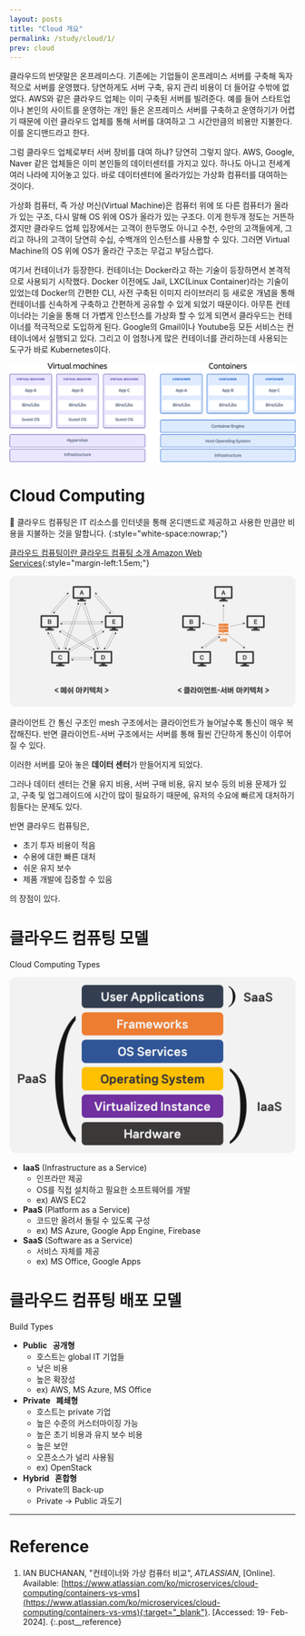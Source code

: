 ```yaml
---
layout: posts
title: "Cloud 개요"
permalink: /study/cloud/1/
prev: cloud
---
```


클라우드의 반댓말은 온프레미스다. 기존에는 기업들이 온프레미스 서버를 구축해 독자적으로 서버를 운영했다. 당연하게도 서버 구축, 유지 관리 비용이 더 들어갈 수밖에 없었다. AWS와 같은 클라우드 업체는 이미 구축된 서버를 빌려준다. 예를 들어 스타트업이나 본인의 사이트를 운영하는 개인 들은 온프레미스 서버를 구축하고 운영하기가 어렵기 때문에 이런 클라우드 업체를 통해 서버를 대여하고 그 시간만큼의 비용만 지불한다. 이를 온디맨드라고 한다.

그럼 클라우드 업체로부터 서버 장비를 대여 하냐? 당연히 그렇지 않다. AWS, Google, Naver 같은 업체들은 이미 본인들의 데이터센터를 가지고 있다. 하나도 아니고 전세계 여러 나라에 지어놓고 있다. 바로 데이터센터에 올라가있는 가상화 컴퓨터를 대여하는 것이다.

가상화 컴퓨터, 즉 가상 머신(Virtual Machine)은 컴퓨터 위에 또 다른 컴퓨터가 올라가 있는 구조, 다시 말해 OS 위에 OS가 올라가 있는 구조다. 이게 한두개 정도는 거뜬하겠지만 클라우드 업체 입장에서는 고객이 한두명도 아니고 수천, 수만의 고객들에게, 그리고 하나의 고객이 당연히 수십, 수백개의 인스턴스를 사용할 수 있다. 그러면 Virtual Machine의 OS 위에 OS가 올라간 구조는 무겁고 부담스럽다.

여기서 컨테이너가 등장한다. 컨테이너는 Docker라고 하는 기술이 등장하면서 본격적으로 사용되기 시작했다. Docker 이전에도 Jail, LXC(Linux Container)라는 기술이 있었는데 Docker의 간편한 CLI, 사전 구축된 이미지 라이브러리 등 새로운 개념을 통해 컨테이너를 신속하게 구축하고 간편하게 공유할 수 있게 되었기 때문이다. 아무튼 컨테이너라는 기술을 통해 더 가볍게 인스턴스를 가상화 할 수 있게 되면서 클라우드는 컨테이너를 적극적으로 도입하게 된다. Google의 Gmail이나 Youtube등 모든 서비스는 컨테이너에서 실행되고 있다. 그리고 이 엄청나게 많은 컨테이너를 관리하는데 사용되는 도구가 바로 Kubernetes이다.

<img class="modal img__medium" src="/_pages/study/cloud/images/1/1.png" alt="<b>[Fig. 1]</b> Virtual Machine과 Container의 구조 비교 <a href='#Reference'>[1]</a>."/>

# Cloud Computing

<div class = "notice" markdown = "1">

🔸 클라우드 컴퓨팅은 IT 리소스를 인터넷을 통해 온디맨드로 제공하고 사용한 만큼만 비용을 지불하는 것을 말합니다.
{:style="white-space:nowrap;"}

[클라우드 컴퓨팅이란  클라우드 컴퓨팅 소개  Amazon Web Services](https://aws.amazon.com/ko/what-is-cloud-computing/){:style="margin-left:1.5em;"}

</div>


<img class="modal img__small" src="/_pages/study/cloud/images/1/2.png" alt=""/>

클라이언트 간 통신 구조인 mesh 구조에서는 클라이언트가 늘어날수록 통신이 매우 복잡해진다. 반면 클라이언트-서버 구조에서는 서버를 통해 훨씬 간단하게 통신이 이루어질 수 있다.

이러한 서버를 모아 놓은 **데이터 센터**가 만들어지게 되었다.

그러나 데이터 센터는 건물 유지 비용, 서버 구매 비용, 유지 보수 등의 비용 문제가 있고, 구축 및 업그레이드에 시간이 많이 필요하기 때문에, 유저의 수요에 빠르게 대처하기 힘들다는 문제도 있다.

반면 클라우드 컴퓨팅은,

- 초기 투자 비용이 적음
- 수용에 대한 빠른 대처
- 쉬운 유지 보수
- 제품 개발에 집중할 수 있음

의 장점이 있다.

# 클라우드 컴퓨팅 모델
Cloud Computing Types

<img class="modal img__small" src="/_pages/study/cloud/images/1/3.png" alt=""/>

- **IaaS** (Infrastructure as a Service)
    - 인프라만 제공
    - OS를 직접 설치하고 필요한 소프트웨어를 개발
    - ex) AWS EC2
- **PaaS** (Platform as a Service)
    - 코드만 올려서 돌릴 수 있도록 구성
    - ex) MS Azure, Google App Engine, Firebase
- **SaaS** (Software as a Service)
    - 서비스 자체를 제공
    - ex) MS Office, Google Apps

# 클라우드 컴퓨팅 배포 모델
Build Types

- **Public &nbsp; 공개형**
    - 호스트는 global IT 기업들
    - 낮은 비용
    - 높은 확장성
    - ex) AWS, MS Azure, MS Office
- **Private &nbsp; 폐쇄형**
    - 호스트는 private 기업
    - 높은 수준의 커스터마이징 가능
    - 높은 초기 비용과 유지 보수 비용
    - 높은 보안
    - 오픈소스가 널리 사용됨
    - ex) OpenStack
- **Hybrid &nbsp; 혼합형**
    - Private의 Back-up
    - Private → Public 과도기

<!-- # Problems

<details>
<summary><span style="color:#6454ED;font-weight:bold;">P</span> <span style="font-weight:bold;">1.1</span><br><br>
Container에 대해 조사하고, 가상 머신(virtual machine)과 비교하여 설명해주세요.
</summary>
<div class = "notice" markdown = "1">

📌 **Answer**

“5G NR” 문서의 [5G Resource Allocation](https://www.notion.so/2-1-5G-RESOURCE-ALLOCATION-85fa3bedcf2a45d3b70cb0487d37c2af) 참고

PRB는 1개당 sub-carrier 12개씩으로 이루어져 있으며, 각각의 PRB는 7개의 symbol로 이루어져 있다. 따라서 총 sub-carrier 수는 12 x 15 = 180개이며, 전체 대역폭은 180개의 sub-carrier에 의해 나뉜다.

1 sub-carrier의 대역폭은 전체 대역폭을 sub-carrier 수로 나눈 것이며, 이 경우 3 MHz / 180 = 16.67 kHz이다.

</div>
</details> -->

---

# <a name="Reference"></a>Reference
1. IAN BUCHANAN, "컨테이너와 가상 컴퓨터 비교", <i>ATLASSIAN</i>, [Online]. Available: [https://www.atlassian.com/ko/microservices/cloud-computing/containers-vs-vms](https://www.atlassian.com/ko/microservices/cloud-computing/containers-vs-vms){:target="_blank"}. [Accessed: 19- Feb- 2024].
{:.post__reference}